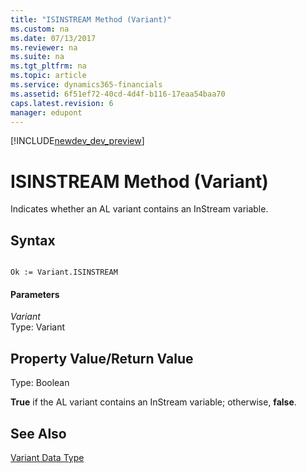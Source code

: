 ```yaml
---
title: "ISINSTREAM Method (Variant)"
ms.custom: na
ms.date: 07/13/2017
ms.reviewer: na
ms.suite: na
ms.tgt_pltfrm: na
ms.topic: article
ms.service: dynamics365-financials
ms.assetid: 6f51ef72-40cd-4d4f-b116-17eaa54baa70
caps.latest.revision: 6
manager: edupont
---
```


[!INCLUDE[newdev_dev_preview](../includes/newdev_dev_preview.md)]

# ISINSTREAM Method (Variant)
Indicates whether an AL variant contains an InStream variable.  
  
## Syntax  
  
```  
  
Ok := Variant.ISINSTREAM  
```  
  
#### Parameters  
 *Variant*  
 Type: Variant  
  
## Property Value/Return Value  
 Type: Boolean  
  
 **True** if the AL variant contains an InStream variable; otherwise, **false**.  
  
## See Also  
 [Variant Data Type](../datatypes/devenv-Variant-Data-Type.md)
